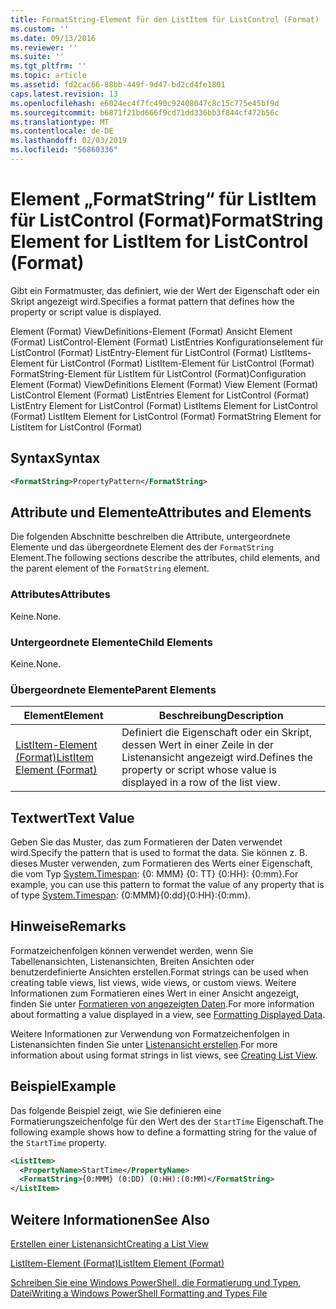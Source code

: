 ```yaml
---
title: FormatString-Element für den ListItem für ListControl (Format) | Microsoft-Dokumentation
ms.custom: ''
ms.date: 09/13/2016
ms.reviewer: ''
ms.suite: ''
ms.tgt_pltfrm: ''
ms.topic: article
ms.assetid: fd2cac66-88bb-449f-9d47-bd2cd4fe1801
caps.latest.revision: 13
ms.openlocfilehash: e6024ec4f7fc490c92408047c8c15c775e45bf9d
ms.sourcegitcommit: b6871f21bd666f9cd71dd336bb3f844cf472b56c
ms.translationtype: MT
ms.contentlocale: de-DE
ms.lasthandoff: 02/03/2019
ms.locfileid: "56860336"
---
```

# <a name="formatstring-element-for-listitem-for-listcontrol--format"></a><span data-ttu-id="cc6d0-102">Element „FormatString“ für ListItem für ListControl (Format)</span><span class="sxs-lookup"><span data-stu-id="cc6d0-102">FormatString Element for ListItem for ListControl  (Format)</span></span>

<span data-ttu-id="cc6d0-103">Gibt ein Formatmuster, das definiert, wie der Wert der Eigenschaft oder ein Skript angezeigt wird.</span><span class="sxs-lookup"><span data-stu-id="cc6d0-103">Specifies a format pattern that defines how the property or script value is displayed.</span></span>

<span data-ttu-id="cc6d0-104">Element (Format) ViewDefinitions-Element (Format) Ansicht Element (Format) ListControl-Element (Format) ListEntries Konfigurationselement für ListControl (Format) ListEntry-Element für ListControl (Format) ListItems-Element für ListControl (Format) ListItem-Element für ListControl (Format) FormatString-Element für ListItem für ListControl (Format)</span><span class="sxs-lookup"><span data-stu-id="cc6d0-104">Configuration Element (Format) ViewDefinitions Element (Format) View Element (Format) ListControl Element (Format) ListEntries Element for ListControl (Format) ListEntry Element for ListControl (Format) ListItems Element for ListControl (Format) ListItem Element for ListControl (Format) FormatString Element for ListItem for ListControl (Format)</span></span>

## <a name="syntax"></a><span data-ttu-id="cc6d0-105">Syntax</span><span class="sxs-lookup"><span data-stu-id="cc6d0-105">Syntax</span></span>

```xml
<FormatString>PropertyPattern</FormatString>
```

## <a name="attributes-and-elements"></a><span data-ttu-id="cc6d0-106">Attribute und Elemente</span><span class="sxs-lookup"><span data-stu-id="cc6d0-106">Attributes and Elements</span></span>

<span data-ttu-id="cc6d0-107">Die folgenden Abschnitte beschreiben die Attribute, untergeordnete Elemente und das übergeordnete Element des der `FormatString` Element.</span><span class="sxs-lookup"><span data-stu-id="cc6d0-107">The following sections describe the attributes, child elements, and the parent element of the `FormatString` element.</span></span>

### <a name="attributes"></a><span data-ttu-id="cc6d0-108">Attributes</span><span class="sxs-lookup"><span data-stu-id="cc6d0-108">Attributes</span></span>

<span data-ttu-id="cc6d0-109">Keine.</span><span class="sxs-lookup"><span data-stu-id="cc6d0-109">None.</span></span>

### <a name="child-elements"></a><span data-ttu-id="cc6d0-110">Untergeordnete Elemente</span><span class="sxs-lookup"><span data-stu-id="cc6d0-110">Child Elements</span></span>

<span data-ttu-id="cc6d0-111">Keine.</span><span class="sxs-lookup"><span data-stu-id="cc6d0-111">None.</span></span>

### <a name="parent-elements"></a><span data-ttu-id="cc6d0-112">Übergeordnete Elemente</span><span class="sxs-lookup"><span data-stu-id="cc6d0-112">Parent Elements</span></span>

|<span data-ttu-id="cc6d0-113">Element</span><span class="sxs-lookup"><span data-stu-id="cc6d0-113">Element</span></span>|<span data-ttu-id="cc6d0-114">Beschreibung</span><span class="sxs-lookup"><span data-stu-id="cc6d0-114">Description</span></span>|
|-------------|-----------------|
|[<span data-ttu-id="cc6d0-115">ListItem-Element (Format)</span><span class="sxs-lookup"><span data-stu-id="cc6d0-115">ListItem Element (Format)</span></span>](./listitem-element-for-listitems-for-listcontrol-format.md)|<span data-ttu-id="cc6d0-116">Definiert die Eigenschaft oder ein Skript, dessen Wert in einer Zeile in der Listenansicht angezeigt wird.</span><span class="sxs-lookup"><span data-stu-id="cc6d0-116">Defines the property or script whose value is displayed in a row of the list view.</span></span>|

## <a name="text-value"></a><span data-ttu-id="cc6d0-117">Textwert</span><span class="sxs-lookup"><span data-stu-id="cc6d0-117">Text Value</span></span>

<span data-ttu-id="cc6d0-118">Geben Sie das Muster, das zum Formatieren der Daten verwendet wird.</span><span class="sxs-lookup"><span data-stu-id="cc6d0-118">Specify the pattern that is used to format the data.</span></span> <span data-ttu-id="cc6d0-119">Sie können z. B. dieses Muster verwenden, zum Formatieren des Werts einer Eigenschaft, die vom Typ [System.Timespan](/dotnet/api/System.TimeSpan): {0: MMM} {0: TT} {0:HH}: {0:mm}.</span><span class="sxs-lookup"><span data-stu-id="cc6d0-119">For example, you can use this pattern to format the value of any property that is of type [System.Timespan](/dotnet/api/System.TimeSpan): {0:MMM}{0:dd}{0:HH}:{0:mm}.</span></span>

## <a name="remarks"></a><span data-ttu-id="cc6d0-120">Hinweise</span><span class="sxs-lookup"><span data-stu-id="cc6d0-120">Remarks</span></span>

<span data-ttu-id="cc6d0-121">Formatzeichenfolgen können verwendet werden, wenn Sie Tabellenansichten, Listenansichten, Breiten Ansichten oder benutzerdefinierte Ansichten erstellen.</span><span class="sxs-lookup"><span data-stu-id="cc6d0-121">Format strings can be used when creating table views, list views, wide views, or custom views.</span></span> <span data-ttu-id="cc6d0-122">Weitere Informationen zum Formatieren eines Wert in einer Ansicht angezeigt, finden Sie unter [Formatieren von angezeigten Daten](./formatting-displayed-data.md).</span><span class="sxs-lookup"><span data-stu-id="cc6d0-122">For more information about formatting a value displayed in a view, see [Formatting Displayed Data](./formatting-displayed-data.md).</span></span>

<span data-ttu-id="cc6d0-123">Weitere Informationen zur Verwendung von Formatzeichenfolgen in Listenansichten finden Sie unter [Listenansicht erstellen](./creating-a-list-view.md).</span><span class="sxs-lookup"><span data-stu-id="cc6d0-123">For more information about using format strings in list views, see [Creating List View](./creating-a-list-view.md).</span></span>

## <a name="example"></a><span data-ttu-id="cc6d0-124">Beispiel</span><span class="sxs-lookup"><span data-stu-id="cc6d0-124">Example</span></span>

<span data-ttu-id="cc6d0-125">Das folgende Beispiel zeigt, wie Sie definieren eine Formatierungszeichenfolge für den Wert des der `StartTime` Eigenschaft.</span><span class="sxs-lookup"><span data-stu-id="cc6d0-125">The following example shows how to define a formatting string for the value of the `StartTime` property.</span></span>

```xml
<ListItem>
  <PropertyName>StartTime</PropertyName>
  <FormatString>{0:MMM} (0:DD) (0:HH):(0:MM)</FormatString>
</ListItem>
```

## <a name="see-also"></a><span data-ttu-id="cc6d0-126">Weitere Informationen</span><span class="sxs-lookup"><span data-stu-id="cc6d0-126">See Also</span></span>

[<span data-ttu-id="cc6d0-127">Erstellen einer Listenansicht</span><span class="sxs-lookup"><span data-stu-id="cc6d0-127">Creating a List View</span></span>](./creating-a-list-view.md)

[<span data-ttu-id="cc6d0-128">ListItem-Element (Format)</span><span class="sxs-lookup"><span data-stu-id="cc6d0-128">ListItem Element (Format)</span></span>](./listitem-element-for-listitems-for-listcontrol-format.md)

[<span data-ttu-id="cc6d0-129">Schreiben Sie eine Windows PowerShell, die Formatierung und Typen, Datei</span><span class="sxs-lookup"><span data-stu-id="cc6d0-129">Writing a Windows PowerShell Formatting and Types File</span></span>](./writing-a-powershell-formatting-file.md)
